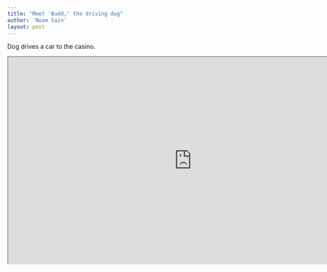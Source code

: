 ```yaml
---
title: "Meet 'Budd,' the driving dog"
author: 'Noam Sain'
layout: post
---
```


Dog drives a car to the casino.

<iframe height="473" width="840" src="https://www.youtube.com/embed/6VX1V_96wyk?feature=oembed" title="Dog Drives a Car to the Casino"></iframe>
